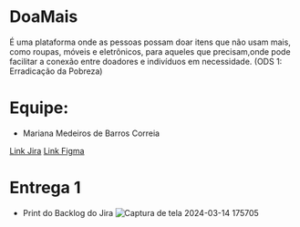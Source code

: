 # DoaMais
É uma plataforma onde as pessoas possam doar itens que não usam mais, como roupas, móveis e eletrônicos, para aqueles que precisam,onde pode facilitar a conexão entre doadores e indivíduos em necessidade.
(ODS 1: Erradicação da Pobreza)

# Equipe:
- Mariana Medeiros de Barros Correia

[Link Jira](https://mmbc.atlassian.net/jira/software/projects/DOA/boards/1)
[Link Figma](https://www.figma.com/file/3xpkRtr3yYBWKGcrymAvKm/Doa%2B?type=design&node-id=0-1&mode=design&t=cGJXWJcvnYpWctTf-0)

# Entrega 1

- Print do Backlog do Jira
![Captura de tela 2024-03-14 175705](https://github.com/marimmbc/doamais/assets/84236149/a418371a-c2d4-46cd-8799-7421ca6e65a2)
